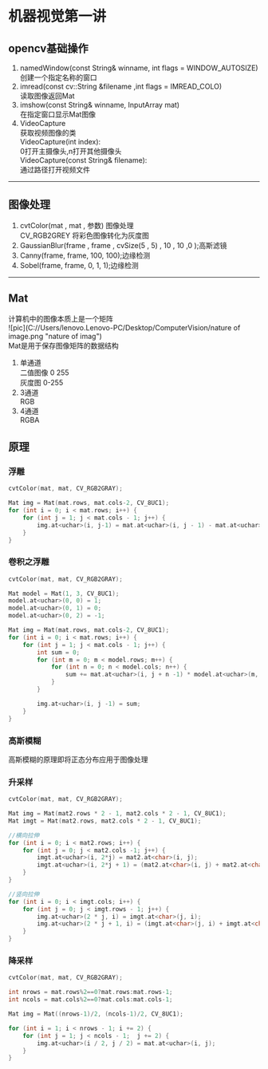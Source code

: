 # 机器视觉第一讲  

## opencv基础操作
1. namedWindow(const String& winname, int flags = WINDOW_AUTOSIZE)  
创建一个指定名称的窗口
2. imread(const cv::String &filename ,int flags = IMREAD_COLO)  
 读取图像返回Mat
3. imshow(const String& winname, InputArray mat)  
在指定窗口显示Mat图像
4. VideoCapture  
获取视频图像的类  
VideoCapture(int index):  
0打开主摄像头,n打开其他摄像头  
VideoCapture(const String& filename):  
通过路径打开视频文件

---


## 图像处理
1. cvtColor(mat , mat , 参数) 图像处理  
CV_RGB2GREY 将彩色图像转化为灰度图
2. GaussianBlur(frame , frame , cvSize(5 , 5) , 10 , 10 ,0 );高斯滤镜
3. Canny(frame, frame, 100, 100);边缘检测
4. Sobel(frame, frame, 0, 1, 1);边缘检测

---

## Mat
计算机中的图像本质上是一个矩阵  
![pic](C://Users/lenovo.Lenovo-PC/Desktop/ComputerVision/nature of image.png "nature of imag")  
Mat是用于保存图像矩阵的数据结构
1. 单通道  
二值图像 0 255  
灰度图 0-255
2. 3通道  
RGB
3. 4通道  
RGBA


## 原理
### 浮雕
```c++
cvtColor(mat, mat, CV_RGB2GRAY);

Mat img = Mat(mat.rows, mat.cols-2, CV_8UC1);
for (int i = 0; i < mat.rows; i++) {
	for (int j = 1; j < mat.cols - 1; j++) {
		img.at<uchar>(i, j-1) = mat.at<uchar>(i, j - 1) - mat.at<uchar>(i, j + 1);
	}
}
```

### 卷积之浮雕

```c++
cvtColor(mat, mat, CV_RGB2GRAY);

Mat model = Mat(1, 3, CV_8UC1);
model.at<uchar>(0, 0) = 1;
model.at<uchar>(0, 1) = 0;
model.at<uchar>(0, 2) = -1;

Mat img = Mat(mat.rows, mat.cols-2, CV_8UC1);
for (int i = 0; i < mat.rows; i++) {
	for (int j = 1; j < mat.cols - 1; j++) {
		int sum = 0;
		for (int m = 0; m < model.rows; m++) {
			for (int n = 0; n < model.cols; n++) {
				sum += mat.at<uchar>(i, j + n -1) * model.at<uchar>(m, n);
			}
		}

		img.at<uchar>(i, j -1) = sum;
	}
}
```

### 高斯模糊
高斯模糊的原理即将正态分布应用于图像处理

### 升采样
```c++
cvtColor(mat, mat, CV_RGB2GRAY);

Mat img = Mat(mat2.rows * 2 - 1, mat2.cols * 2 - 1, CV_8UC1);
Mat imgt = Mat(mat2.rows, mat2.cols * 2 - 1, CV_8UC1);

//横向拉伸
for (int i = 0; i < mat2.rows; i++) {
	for (int j = 0; j < mat2.cols -1; j++) {
		imgt.at<uchar>(i, 2*j) = mat2.at<char>(i, j);
		imgt.at<uchar>(i, 2*j + 1) = (mat2.at<char>(i, j) + mat2.at<char>(i, j + 1)) / 2;
	}
}

//竖向拉伸
for (int i = 0; i < imgt.cols; i++) {
	for (int j = 0; j < imgt.rows - 1; j++) {
		img.at<uchar>(2 * j, i) = imgt.at<char>(j, i);
		img.at<uchar>(2 * j + 1, i) = (imgt.at<char>(j, i) + imgt.at<char>(j + 1, i)) / 2;
	}
}

```

### 降采样
```c++
cvtColor(mat, mat, CV_RGB2GRAY);

int nrows = mat.rows%2==0?mat.rows:mat.rows-1;
int ncols = mat.cols%2==0?mat.cols:mat.cols-1;

Mat img = Mat((nrows-1)/2, (ncols-1)/2, CV_8UC1);

for (int i = 1; i < nrows - 1; i += 2) {
	for (int j = 1; j < ncols - 1;  j += 2) {
		img.at<uchar>(i / 2, j / 2) = mat.at<uchar>(i, j);
	}
}
```
